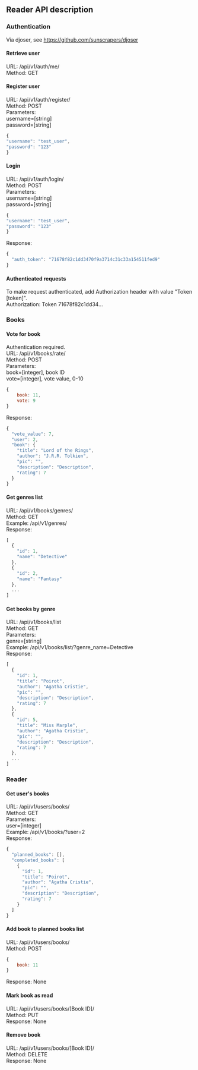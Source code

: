 ## Reader API description

### Authentication  
Via djoser, see https://github.com/sunscrapers/djoser  

#### Retrieve user  
URL: /api/v1/auth/me/  
Method: GET  

#### Register user  
URL: /api/v1/auth/register/  
Method: POST  
Parameters:  
username=[string]    
password=[string]  
```javascript  
{
"username": "test_user",
"password": "123"
}
```  
  
#### Login  
URL: /api/v1/auth/login/  
Method: POST  
Parameters:  
username=[string]    
password=[string]  
```javascript  
{
"username": "test_user",
"password": "123"
}
```
Response:  
```javascript
{
  "auth_token": "71678f82c1dd3470f9a3714c31c33a154511fed9"
}
```
  
#### Authenticated requests  
To make request authenticated, add Authorization header with value "Token [token]".    
Authorization: Token 71678f82c1dd34...  
  
  
### Books  
  
#### Vote for book  
Authentication required.  
URL: /api/v1/books/rate/   
Method: POST  
Parameters:  
book=[integer], book ID  
vote=[integer], vote value, 0-10  
```javascript  
{  
    book: 11,  
    vote: 9  
}  
```
Response:  
```javascript
{
  "vote_value": 7,
  "user": 2,
  "book": {
    "title": "Lord of the Rings",
    "author": "J.R.R. Tolkien",
    "pic": "",
    "description": "Description",
    "rating": 7
  }
}
```
  
#### Get genres list    
URL: /api/v1/books/genres/  
Method: GET    
Example:  /api/v1/genres/  
Response:  
```javascript
[
  {
    "id": 1,
    "name": "Detective"
  },
  {
    "id": 2,
    "name": "Fantasy"
  },
  ...
]
```

#### Get books by genre    
URL: /api/v1/books/list  
Method: GET  
Parameters:  
genre=[string]   
Example:  /api/v1/books/list/?genre_name=Detective  
Response:
```javascript
[
  {
    "id": 1,
    "title": "Poirot",
    "author": "Agatha Cristie",
    "pic": "",
    "description": "Description",
    "rating": 7
  },
  {
    "id": 5,
    "title": "Miss Marple",
    "author": "Agatha Cristie",
    "pic": "",
    "description": "Description",
    "rating": 7
  },
  ...
]
```

### Reader  

#### Get user's books  
URL: /api/v1/users/books/  
Method: GET   
Parameters:   
user=[integer]  
Example:  /api/v1/books/?user=2    
Response:  
```javascript
{
  "planned_books": [],
  "completed_books": [
    {
      "id": 1,
      "title": "Poirot",
      "author": "Agatha Cristie",
      "pic": "",
      "description": "Description",
      "rating": 7
    }
  ]
}
```
  
#### Add book to planned books list  
URL: /api/v1/users/books/  
Method: POST  
```javascript   
{  
    book: 11  
}  
```
Response: None  

#### Mark book as read   
URL: /api/v1/users/books/[Book ID]/     
Method: PUT   
Response: None  

#### Remove book  
URL: /api/v1/users/books/[Book ID]/         
Method: DELETE  
Response: None  
